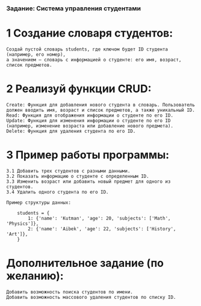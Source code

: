### Задание: Система управления студентами

# 1 Создание словаря студентов:

    Создай пустой словарь students, где ключом будет ID студента (например, его номер), 
    а значением — словарь с информацией о студенте: его имя, возраст, список предметов.

# 2 Реализуй функции CRUD:

    Create: Функция для добавления нового студента в словарь. Пользователь должен вводить имя, возраст и список предметов, а также уникальный ID.
    Read: Функция для отображения информации о студенте по его ID.
    Update: Функция для изменения информации о студенте по его ID (например, изменение возраста или добавление нового предмета).
    Delete: Функция для удаления студента по его ID.

# 3 Пример работы программы:

    3.1 Добавить трех студентов с разными данными.
    3.2 Показать информацию о студенте с определенным ID.
    3.3 Изменить возраст или добавить новый предмет для одного из студентов.
    3.4 Удалить одного студента по его ID.

    Пример структуры данных:

        students = {
            1: {'name': 'Kutman', 'age': 20, 'subjects': ['Math', 'Physics']},
            2: {'name': 'Aibek', 'age': 22, 'subjects': ['History', 'Art']},
        }

# Дополнительное задание (по желанию):
    Добавить возможность поиска студентов по имени.
    Добавить возможность массового удаления студентов по списку ID.